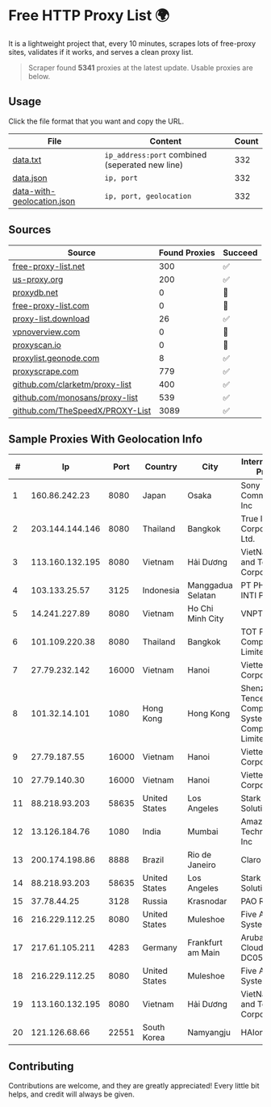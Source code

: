 
# Free HTTP Proxy List 🌍

It is a lightweight project that, every 10 minutes, scrapes lots of free-proxy sites, validates if it works, and serves a clean proxy list.


> Scraper found **5341** proxies at the latest update. Usable proxies are below.

## Usage

Click the file format that you want and copy the URL.


|File|Content|Count|
|----|-------|-----|
|[data.txt](https://raw.githubusercontent.com/themiralay/Proxy-List-World/master/data.txt)|`ip_address:port` combined (seperated new line)|332|
|[data.json](https://raw.githubusercontent.com/themiralay/Proxy-List-World/master/data.json)|`ip, port`|332|
|[data-with-geolocation.json](https://raw.githubusercontent.com/themiralay/Proxy-List-World/master/data-with-geolocation.json)|`ip, port, geolocation`|332|

## Sources

|Source|Found Proxies|Succeed|
|------|-------------|-------|
|[free-proxy-list.net](https://free-proxy-list.net)|300|✅|
|[us-proxy.org](https://www.us-proxy.org)|200|✅|
|[proxydb.net](http://proxydb.net)|0|🚫|
|[free-proxy-list.com](https://free-proxy-list.com/?page=&port=&type%5B%5D=http&type%5B%5D=https&up_time=0&search=Search)|0|🚫|
|[proxy-list.download](https://www.proxy-list.download/HTTP)|26|✅|
|[vpnoverview.com](https://vpnoverview.com/privacy/anonymous-browsing/free-proxy-servers)|0|🚫|
|[proxyscan.io](https://www.proxyscan.io)|0|🚫|
|[proxylist.geonode.com](https://proxylist.geonode.com/api/proxy-list?limit=300&page=1&sort_by=lastChecked&sort_type=desc&protocols=http,https)|8|✅|
|[proxyscrape.com](https://api.proxyscrape.com/v2/?request=displayproxies&protocol=http&timeout=10000&country=all&ssl=all&anonymity=all)|779|✅|
|[github.com/clarketm/proxy-list](https://raw.githubusercontent.com/clarketm/proxy-list/master/proxy-list-raw.txt)|400|✅|
|[github.com/monosans/proxy-list](https://raw.githubusercontent.com/monosans/proxy-list/main/proxies/http.txt)|539|✅|
|[github.com/TheSpeedX/PROXY-List](https://raw.githubusercontent.com/TheSpeedX/PROXY-List/master/http.txt)|3089|✅|


## Sample Proxies With Geolocation Info

|#|Ip|Port|Country|City|Internet Service Provider|
|-|--|----|-------|----|-------------------------|
|1|160.86.242.23|8080|Japan|Osaka|Sony Network Communications Inc|
|2|203.144.144.146|8080|Thailand|Bangkok|True Internet Corporation CO. Ltd.|
|3|113.160.132.195|8080|Vietnam|Hải Dương|VietNam Post and Telecom Corporation|
|4|103.133.25.57|3125|Indonesia|Manggadua Selatan|PT PHATRIA INTI PERSADA|
|5|14.241.227.89|8080|Vietnam|Ho Chi Minh City|VNPT|
|6|101.109.220.38|8080|Thailand|Bangkok|TOT Public Company Limited|
|7|27.79.232.142|16000|Vietnam|Hanoi|Viettel Corporation|
|8|101.32.14.101|1080|Hong Kong|Hong Kong|Shenzhen Tencent Computer Systems Company Limited|
|9|27.79.187.55|16000|Vietnam|Hanoi|Viettel Corporation|
|10|27.79.140.30|16000|Vietnam|Hanoi|Viettel Corporation|
|11|88.218.93.203|58635|United States|Los Angeles|Stark Industries Solutions LTD|
|12|13.126.184.76|1080|India|Mumbai|Amazon Technologies Inc|
|13|200.174.198.86|8888|Brazil|Rio de Janeiro|Claro S.A|
|14|88.218.93.203|58635|United States|Los Angeles|Stark Industries Solutions LTD|
|15|37.78.44.25|3128|Russia|Krasnodar|PAO Rostelecom|
|16|216.229.112.25|8080|United States|Muleshoe|Five Area Systems, LLC|
|17|217.61.105.211|4283|Germany|Frankfurt am Main|Aruba GmbH Cloud Network DC05|
|18|216.229.112.25|8080|United States|Muleshoe|Five Area Systems, LLC|
|19|113.160.132.195|8080|Vietnam|Hải Dương|VietNam Post and Telecom Corporation|
|20|121.126.68.66|22551|South Korea|Namyangju|HAIonNet|



## Contributing

Contributions are welcome, and they are greatly appreciated! Every
little bit helps, and credit will always be given.

